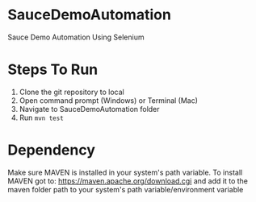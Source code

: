 # SauceDemoAutomation
Sauce Demo Automation Using Selenium

# Steps To Run
1. Clone the git repository to local
2. Open command prompt (Windows) or Terminal (Mac)
3. Navigate to SauceDemoAutomation folder
4. Run `mvn test`

# Dependency
Make sure MAVEN is installed in your system's path variable. 
To install MAVEN got to: https://maven.apache.org/download.cgi and add it to the maven folder path to your system's path variable/environment variable




